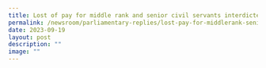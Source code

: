 ```yaml
---
title: Lost of pay for middle rank and senior civil servants interdicted from duty
permalink: /newsroom/parliamentary-replies/lost-pay-for-middlerank-senior-civil-servants-interdicted-from-duty/
date: 2023-09-19
layout: post
description: ""
image: ""
---
```

